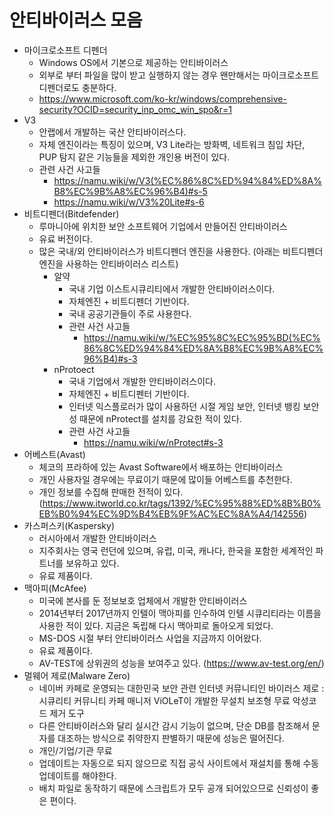 # 안티바이러스 모음

* 마이크로소프트 디펜더
  * Windows OS에서 기본으로 제공하는 안티바이러스
  * 외부로 부터 파일을 많이 받고 실행하지 않는 경우 왠만해서는 마이크로소프트 디펜더로도 충분하다. 
  * https://www.microsoft.com/ko-kr/windows/comprehensive-security?OCID=security_inp_omc_win_spo&r=1
* V3
  * 안랩에서 개발하는 국산 안티바이러스다.
  * 자체 엔진이라는 특징이 있으며, V3 Lite라는 방화벽, 네트워크 침입 차단, PUP 탐지 같은 기능들을 제외한 개인용 버전이 있다.
  * 관련 사건 사고들
    * https://namu.wiki/w/V3(%EC%86%8C%ED%94%84%ED%8A%B8%EC%9B%A8%EC%96%B4)#s-5
    * https://namu.wiki/w/V3%20Lite#s-6
* 비트디펜더(Bitdefender)
  * 루마니아에 위치한 보안 소프트웨어 기업에서 만들어진 안티바이러스
  * 유료 버전이다. 
  * 많은 국내/외 안티바이러스가 비트디펜더 엔진을 사용한다. (아래는 비트디펜더 엔진을 사용하는 안티바이러스 리스트)
    * 알약
      * 국내 기업 이스트시큐리티에서 개발한 안티바이러스이다.
      * 자체엔진 + 비트디펜더 기반이다.
      * 국내 공공기관들이 주로 사용한다.
      * 관련 사건 사고들
        * https://namu.wiki/w/%EC%95%8C%EC%95%BD(%EC%86%8C%ED%94%84%ED%8A%B8%EC%9B%A8%EC%96%B4)#s-3
    * nProtoect
      * 국내 기업에서 개발한 안티바이러스이다.
      * 자체엔진 + 비트디펜터 기반이다.
      * 인터넷 익스플로러가 많이 사용하던 시절 게임 보안, 인터넷 뱅킹 보안성 때문에 nProtect를 설치를 강요한 적이 있다. 
      * 관련 사건 사고들
        * https://namu.wiki/w/nProtect#s-3
* 어베스트(Avast)
  * 체코의 프라하에 있는 Avast Software에서 배포하는 안티바이러스
  * 개인 사용자일 경우에는 무료이기 때문에 많이들 어베스트를 추천한다. 
  * 개인 정보를 수집해 판매한 전적이 있다. (https://www.itworld.co.kr/tags/1392/%EC%95%88%ED%8B%B0%EB%B0%94%EC%9D%B4%EB%9F%AC%EC%8A%A4/142556)
* 카스퍼스키(Kaspersky)
  * 러시아에서 개발한 안티바이러스
  * 지주회사는 영국 런던에 있으며, 유럽, 미국, 캐나다, 한국을 포함한 세계적인 파트너를 보유하고 있다. 
  * 유료 제품이다.
* 맥아피(McAfee)
  * 미국에 본사를 둔 정보보호 업체에서 개발한 안티바이러스
  * 2014년부터 2017년까지 인텔이 맥아피를 인수하여 인텔 시큐리티라는 이름을 사용한 적이 있다. 지금은 독립해 다시 맥아피로 돌아오게 되었다.
  * MS-DOS 시절 부터 안티바이러스 사업을 지금까지 이어왔다.
  * 유료 제품이다.
  * AV-TEST에 상위권의 성능을 보여주고 있다. (https://www.av-test.org/en/)
* 멀웨어 제로(Malware Zero)
  * 네이버 카페로 운영되는 대한민국 보안 관련 인터넷 커뮤니티인 바이러스 제로 : 시큐리티 커뮤니티 카페 매니저 ViOLeT이 개발한 무설치 보조형 무료 악성코드 제거 도구
  * 다른 안티바이러스와 달리 실시간 감시 기능이 없으며, 단순 DB를 참조해서 문자를 대조하는 방식으로 취약한지 판별하기 때문에 성능은 떨어진다.
  * 개인/기업/기관 무료
  * 업데이트는 자동으로 되지 않으므로 직접 공식 사이트에서 재설치를 통해 수동 업데이트를 해야한다.
  * 배치 파일로 동작하기 때문에 스크립트가 모두 공개 되어있으므로 신뢰성이 좋은 편이다.
